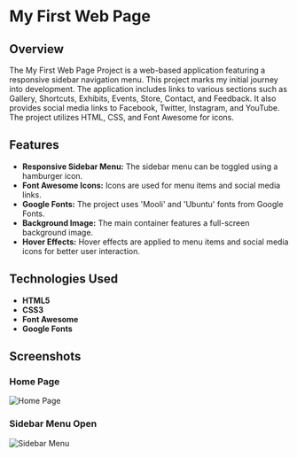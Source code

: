 # My First Web Page 

## Overview

The My First Web Page Project is a web-based application featuring a responsive sidebar navigation menu. This project marks my initial journey into development. The application includes links to various sections such as Gallery, Shortcuts, Exhibits, Events, Store, Contact, and Feedback. It also provides social media links to Facebook, Twitter, Instagram, and YouTube. The project utilizes HTML, CSS, and Font Awesome for icons.

## Features

- **Responsive Sidebar Menu:** The sidebar menu can be toggled using a hamburger icon.
- **Font Awesome Icons:** Icons are used for menu items and social media links.
- **Google Fonts:** The project uses 'Mooli' and 'Ubuntu' fonts from Google Fonts.
- **Background Image:** The main container features a full-screen background image.
- **Hover Effects:** Hover effects are applied to menu items and social media icons for better user interaction.

## Technologies Used

- **HTML5**
- **CSS3**
- **Font Awesome**
- **Google Fonts**

## Screenshots

### Home Page
![Home Page](/readme_images/Home_Page.png)

### Sidebar Menu Open
![Sidebar Menu](/readme_images/Hamburger_sidebar.png)


